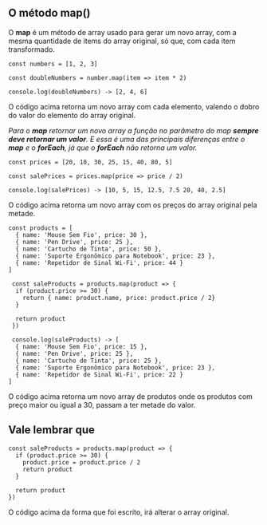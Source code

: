 ## O método map()

O **map** é um método de array usado para gerar um novo array, com a mesma quantidade de items do array original, só que, com cada item transformado.

~~~
const numbers = [1, 2, 3]

const doubleNumbers = number.map(item => item * 2)

console.log(doubleNumbers) -> [2, 4, 6]
~~~

O código acima retorna um novo array com cada elemento, valendo o dobro do valor do elemento do array original.

<em>Para o **map** retornar um novo array a função no parâmetro do map **sempre deve retornar um valor**. E essa é uma das principais diferenças entre o **map** e o **forEach**, já que o **forEach** não retorna um valor.</em>

~~~
const prices = [20, 10, 30, 25, 15, 40, 80, 5]

const salePrices = prices.map(price => price / 2)

console.log(salePrices) -> [10, 5, 15, 12.5, 7.5 20, 40, 2.5]
~~~

O código acima retorna um novo array com os preços do array original pela metade.

~~~
const products = [
  { name: 'Mouse Sem Fio', price: 30 },
  { name: 'Pen Drive', price: 25 },
  { name: 'Cartucho de Tinta', price: 50 },
  { name: 'Suporte Ergonômico para Notebook', price: 23 },
  { name: 'Repetidor de Sinal Wi-Fi', price: 44 }
]

 const saleProducts = products.map(product => {
  if (product.price >= 30) {
    return { name: product.name, price: product.price / 2}
  }

  return product
 })

 console.log(saleProducts) -> [
  { name: 'Mouse Sem Fio', price: 15 },
  { name: 'Pen Drive', price: 25 },
  { name: 'Cartucho de Tinta', price: 25 },
  { name: 'Suporte Ergonômico para Notebook', price: 23 },
  { name: 'Repetidor de Sinal Wi-Fi', price: 22 }
]
~~~

O código acima retorna um novo array de produtos onde os produtos com preço maior ou igual a 30, passam a ter metade do valor.

## Vale lembrar que

~~~
const saleProducts = products.map(product => {
  if (product.price >= 30) {
    product.price = product.price / 2
    return product
  }

  return product
})
~~~

O código acima da forma que foi escrito, irá alterar o array original. 
